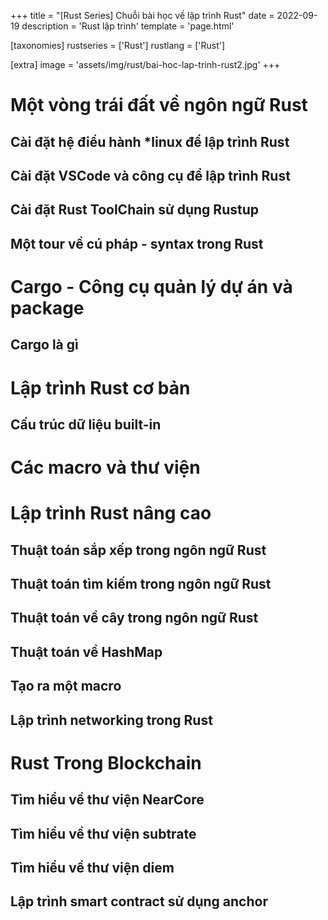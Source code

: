 +++
title = "[Rust Series] Chuỗi bài học về lập trình Rust"
date = 2022-09-19
description = 'Rust lập trình'
template = 'page.html'

[taxonomies]
rustseries = ['Rust']
rustlang = ['Rust']

[extra]
image = 'assets/img/rust/bai-hoc-lap-trinh-rust2.jpg'
+++


#  Một vòng trái đất về ngôn ngữ Rust
## Cài đặt hệ điều hành *linux để lập trình Rust
## Cài đặt VSCode và công cụ để lập trình Rust
## Cài đặt Rust ToolChain sử dụng Rustup
## Một tour về cú pháp - syntax trong Rust

# Cargo - Công cụ quản lý dự án và package
## Cargo là gì



# Lập trình Rust cơ bản
## Cấu trúc dữ liệu built-in

# Các macro và thư viện 

# Lập trình Rust nâng cao
## Thuật toán sắp xếp trong ngôn ngữ Rust
## Thuật toán tìm kiếm trong ngôn ngữ Rust
## Thuật toán về cây trong ngôn ngữ Rust
## Thuật toán về HashMap
## Tạo ra một macro 
## Lập trình networking trong Rust


# Rust Trong Blockchain

## Tìm hiểu về thư viện NearCore
## Tìm hiểu về thư viện subtrate
## Tìm hiểu về thư viện diem
## Lập trình smart contract sử dụng anchor

